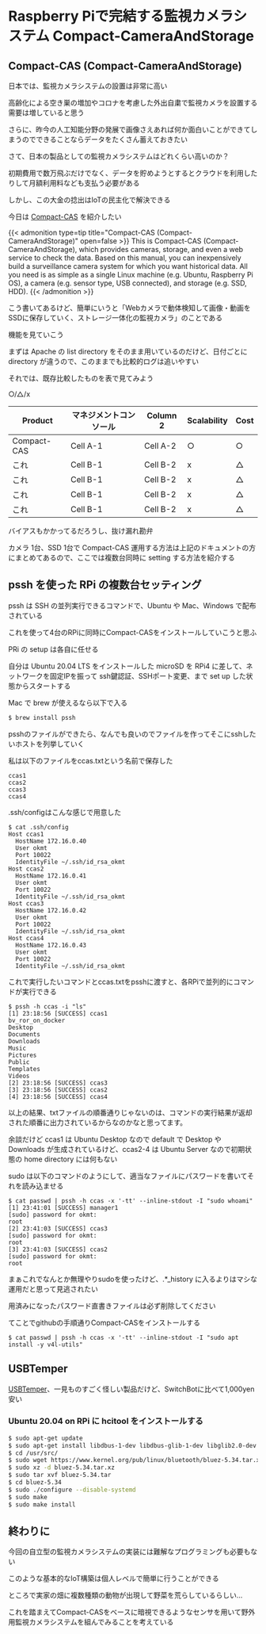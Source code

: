 # Raspberry Piで完結する監視カメラシステム Compact-CameraAndStorage


## Compact-CAS (Compact-CameraAndStorage)

日本では、監視カメラシステムの設置は非常に高い

高齢化による空き巣の増加やコロナを考慮した外出自粛で監視カメラを設置する需要は増していると思う

さらに、昨今の人工知能分野の発展で画像さえあれば何か面白いことができてしまうのでできることならデータをたくさん蓄えておきたい

さて、日本の製品としての監視カメラシステムはどれくらい高いのか？

初期費用で数万飛ぶだけでなく、データを貯めようとするとクラウドを利用したりして月額利用料なども支払う必要がある

しかし、この大金の捻出はIoTの民主化で解決できる

今日は [Compact-CAS](https://github.com/okayu1230z/c-cas) を紹介したい

{{< admonition type=tip title="Compact-CAS (Compact-CameraAndStorage)" open=false >}}
This is Compact-CAS (Compact-CameraAndStorage), which provides cameras, storage, and even a web service to check the data. Based on this manual, you can inexpensively build a surveillance camera system for which you want historical data. All you need is as simple as a single Linux machine (e.g. Ubuntu, Raspberry Pi OS), a camera (e.g. sensor type, USB connected), and storage (e.g. SSD, HDD).
{{< /admonition >}}

こう書いてあるけど、簡単にいうと「Webカメラで動体検知して画像・動画をSSDに保存していく、ストレージ一体化の監視カメラ」のことである

機能を見ていこう

まずは Apache の list directory をそのまま用いているのだけど、日付ごとに directory が違うので、このままでも比較的ログは追いやすい

それでは、既存比較したものを表で見てみよう

○/△/x 

  Product  | マネジメントコンソール | Column 2 | Scalability | Cost |
---------------|----------|---------|---------|---------|
 Compact-CAS | Cell A-1 | Cell A-2 | ○ | ○
 これ | Cell B-1 | Cell B-2 | x | △
 これ | Cell B-1 | Cell B-2 | x | △
 これ | Cell B-1 | Cell B-2 | x | △
 これ | Cell B-1 | Cell B-2 | x | △

バイアスもかかってるだろうし、抜け漏れ勘弁

カメラ 1台、SSD 1台で Compact-CAS 運用する方法は上記のドキュメントの方にまとめてあるので、ここでは複数台同時に setting する方法を紹介する

## pssh を使った RPi の複数台セッティング

pssh は SSH の並列実行できるコマンドで、Ubuntu や Mac、Windows で配布されている

これを使って4台のRPiに同時にCompact-CASをインストールしていこうと思ふ

PRi の setup は各自に任せる

自分は Ubuntu 20.04 LTS をインストールした microSD を RPi4 に差して、ネットワークを固定IPを振って ssh鍵認証、SSHポート変更、まで set up した状態からスタートする

Mac で brew が使えるなら以下で入る

```sh
$ brew install pssh
```

psshのファイルができたら、なんでも良いのでファイルを作ってそこにsshしたいホストを列挙していく

私は以下のファイルをccas.txtという名前で保存した

```
ccas1
ccas2
ccas3
ccas4
```

.ssh/configはこんな感じで用意した

```
$ cat .ssh/config
Host ccas1
  HostName 172.16.0.40
  User okmt
  Port 10022
  IdentityFile ~/.ssh/id_rsa_okmt
Host ccas2
  HostName 172.16.0.41
  User okmt
  Port 10022
  IdentityFile ~/.ssh/id_rsa_okmt
Host ccas3
  HostName 172.16.0.42
  User okmt
  Port 10022
  IdentityFile ~/.ssh/id_rsa_okmt
Host ccas4
  HostName 172.16.0.43
  User okmt
  Port 10022
  IdentityFile ~/.ssh/id_rsa_okmt
```

これで実行したいコマンドとccas.txtをpsshに渡すと、各RPiで並列的にコマンドが実行できる

```
$ pssh -h ccas -i "ls"        
[1] 23:18:56 [SUCCESS] ccas1
bv_ror_on_docker
Desktop
Documents
Downloads
Music
Pictures
Public
Templates
Videos
[2] 23:18:56 [SUCCESS] ccas3
[3] 23:18:56 [SUCCESS] ccas2
[4] 23:18:56 [SUCCESS] ccas4
```

以上の結果、txtファイルの順番通りじゃないのは、コマンドの実行結果が返却された順番に出力されているからなのかなと思ってます。

余談だけど ccas1 は Ubuntu Desktop なので default で Desktop や Downloads が生成されているけど、ccas2-4 は Ubuntu Server なので初期状態の home directory には何もない

sudo は以下のコマンドのようにして、適当なファイルにパスワードを書いてそれを読み込ませる

```
$ cat passwd | pssh -h ccas -x '-tt' --inline-stdout -I "sudo whoami"
[1] 23:41:01 [SUCCESS] manager1
[sudo] password for okmt: 
root
[2] 23:41:03 [SUCCESS] ccas3
[sudo] password for okmt: 
root
[3] 23:41:03 [SUCCESS] ccas2
[sudo] password for okmt: 
root
```

まぁこれでなんとか無理やりsudoを使ったけど、.\*\_history に入るよりはマシな運用だと思って見逃されたい

用済みになったパスワード直書きファイルは必ず削除してください

てことでgithubの手順通りCompact-CASをインストールする

```
$ cat passwd | pssh -h ccas -x '-tt' --inline-stdout -I "sudo apt install -y v4l-utils"
```

## USBTemper

[USBTemper](https://www.amazon.co.jp/dp/B004FI1570)、一見ものすごく怪しい製品だけど、SwitchBotに比べて1,000yen安い


### Ubuntu 20.04 on RPi に hcitool をインストールする

```sh
$ sudo apt-get update
$ sudo apt-get install libdbus-1-dev libdbus-glib-1-dev libglib2.0-dev libical-dev libr    eadline-dev libudev-dev libusb-dev make
$ cd /usr/src/
$ sudo wget https://www.kernel.org/pub/linux/bluetooth/bluez-5.34.tar.xz
$ sudo xz -d bluez-5.34.tar.xz
$ sudo tar xvf bluez-5.34.tar
$ cd bluez-5.34
$ sudo ./configure --disable-systemd
$ sudo make
$ sudo make install
```


## 終わりに

今回の自立型の監視カメラシステムの実装には難解なプログラミングも必要もない

このような基本的なIoT構築は個人レベルで簡単に行うことができる

ところで実家の畑に複数種類の動物が出現して野菜を荒らしているらしい...

これを踏まえてCompact-CASをベースに暗視できるようなセンサを用いて野外用監視カメラシステムを組んでみることを考えている



